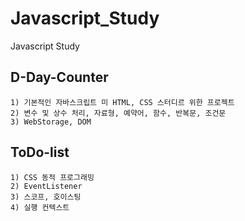 # Javascript_Study
Javascript Study

## D-Day-Counter
~~~
1) 기본적인 자바스크립트 미 HTML, CSS 스터디르 위한 프로젝트
2) 변수 및 상수 처리, 자료형, 예약어, 함수, 반복문, 조건문
3) WebStorage, DOM
~~~

## ToDo-list
~~~
1) CSS 동적 프로그래밍
2) EventListener
3) 스코프, 호이스팅
4) 실행 컨텍스트
~~~


